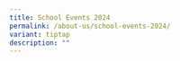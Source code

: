 ```yaml
---
title: School Events 2024
permalink: /about-us/school-events-2024/
variant: tiptap
description: ""
---
```

